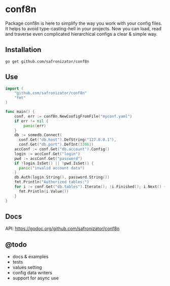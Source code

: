 # conf8n

Package conf8n is here to simplify the way you work with your config files. It helps to avoid type-casting-hell in your projects. Now you can load, read and traverse even complicated hierarchical configs a clear & simple way.

## Installation
```
go get github.com/safronizator/conf8n
```

## Use
```go
import (
	"github.com/safronizator/conf8n"
	"fmt"
)

func main() {
	conf, err := conf8n.NewConfigFromFile("myconf.yaml")
	if err != nil {
		panic(err)
	}
	db := somedb.Connect(
	  conf.Get("db.host").DefString("127.0.0.1"),
	  conf.Get("db.port").DefInt(3306))
	accConf := conf.Get("db.account").Config()
	login := accConf.Get("login")
	pwd := accConf.Get("password")
	if !login.IsSet() || !pwd.IsSet() {
	  panic("invalid account data")
	}
	db.Auth(login.String(), password.String())
	fmt.Println("Authorized tables:")
	for i := conf.Get("db.tables").Iterate(); !i.Finished(); i.Next() {
	  fmt.Println(i.Value())
	}
}
```

## Docs

API: https://godoc.org/github.com/safronizator/conf8n

## @todo
- docs & examples
- tests
- values setting
- config data writers
- support for async use
